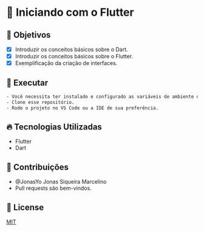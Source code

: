 # :iphone: Iniciando com o Flutter

## :round_pushpin: Objetivos

- [x] Introduzir os conceitos básicos sobre o Dart.
- [x] Introduzir os conceitos básicos sobre o Flutter.
- [x] Exemplificação da criação de interfaces.

## :wrench: Executar 
```bash
- Você necessita ter instalado e configurado as variáveis de ambiente do Flutter.
- Clone esse repositório.
- Rode o projeto no VS Code ou a IDE de sua preferência.
```

## :fire: Tecnologias Utilizadas
- Flutter
- Dart

## :man: Contribuições
- @JonasYo Jonas Siqueira Marcelino 
- Pull requests são bem-vindos.

## :pencil: License
[MIT](https://choosealicense.com/licenses/mit/)
